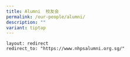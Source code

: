 ```yaml
---
title: Alumni  校友会
permalink: /our-people/alumni/
description: ""
variant: tiptap
---
```

<pre><code class="language-yaml">layout: redirect
redirect_to: "https://www.nhpsalumni.org.sg/"</code></pre>
<p></p>